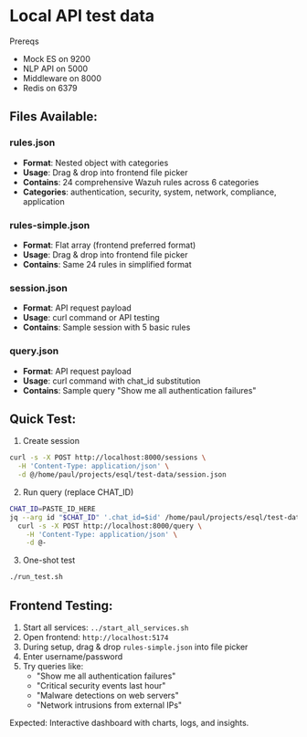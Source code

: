 Local API test data
====================

Prereqs
- Mock ES on 9200
- NLP API on 5000
- Middleware on 8000
- Redis on 6379

## Files Available:

### rules.json
- **Format**: Nested object with categories
- **Usage**: Drag & drop into frontend file picker
- **Contains**: 24 comprehensive Wazuh rules across 6 categories
- **Categories**: authentication, security, system, network, compliance, application

### rules-simple.json  
- **Format**: Flat array (frontend preferred format)
- **Usage**: Drag & drop into frontend file picker
- **Contains**: Same 24 rules in simplified format

### session.json
- **Format**: API request payload
- **Usage**: curl command or API testing
- **Contains**: Sample session with 5 basic rules

### query.json
- **Format**: API request payload  
- **Usage**: curl command with chat_id substitution
- **Contains**: Sample query "Show me all authentication failures"

## Quick Test:

1) Create session
```bash
curl -s -X POST http://localhost:8000/sessions \
  -H 'Content-Type: application/json' \
  -d @/home/paul/projects/esql/test-data/session.json
```

2) Run query (replace CHAT_ID)
```bash
CHAT_ID=PASTE_ID_HERE
jq --arg id "$CHAT_ID" '.chat_id=$id' /home/paul/projects/esql/test-data/query.json | \
  curl -s -X POST http://localhost:8000/query \
    -H 'Content-Type: application/json' \
    -d @-
```

3) One-shot test
```bash
./run_test.sh
```

## Frontend Testing:

1. Start all services: `../start_all_services.sh`
2. Open frontend: `http://localhost:5174`
3. During setup, drag & drop `rules-simple.json` into file picker
4. Enter username/password
5. Try queries like:
   - "Show me all authentication failures"
   - "Critical security events last hour"
   - "Malware detections on web servers"
   - "Network intrusions from external IPs"

Expected: Interactive dashboard with charts, logs, and insights.


